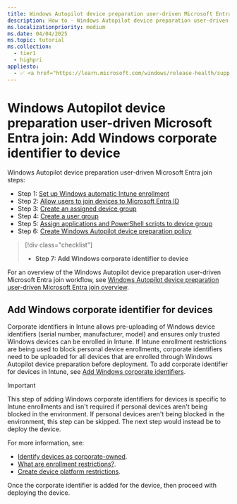 ```yaml
---
title: Windows Autopilot device preparation user-driven Microsoft Entra join - Step 7 of 7 - Add Windows corporate identifier to device
description: How to - Windows Autopilot device preparation user-driven Microsoft Entra join - Step 7 of 7 - Add Windows corporate identifier to device.
ms.localizationpriority: medium
ms.date: 04/04/2025
ms.topic: tutorial
ms.collection:
  - tier1
  - highpri
appliesto:
  - ✅ <a href="https://learn.microsoft.com/windows/release-health/supported-versions-windows-client" target="_blank">Windows 11</a>
---
```


# Windows Autopilot device preparation user-driven Microsoft Entra join: Add Windows corporate identifier to device

Windows Autopilot device preparation user-driven Microsoft Entra join steps:

- Step 1: [Set up Windows automatic Intune enrollment](entra-join-automatic-enrollment.md)
- Step 2: [Allow users to join devices to Microsoft Entra ID](entra-join-allow-users-to-join.md)
- Step 3: [Create an assigned device group](entra-join-device-group.md)
- Step 4: [Create a user group](entra-join-user-group.md)
- Step 5: [Assign applications and PowerShell scripts to device group](entra-join-assign-apps-scripts.md)
- Step 6: [Create Windows Autopilot device preparation policy](entra-join-autopilot-policy.md)

> [!div class="checklist"]
>
> - **Step 7: Add Windows corporate identifier to device**

For an overview of the Windows Autopilot device preparation user-driven Microsoft Entra join workflow, see [Windows Autopilot device preparation user-driven Microsoft Entra join overview](entra-join-workflow.md#workflow).

## Add Windows corporate identifier for devices

Corporate identifiers in Intune allows pre-uploading of Windows device identifiers (serial number, manufacturer, model) and ensures only trusted Windows devices can be enrolled in Intune. If Intune enrollment restrictions are being used to block personal device enrollments, corporate identifiers need to be uploaded for all devices that are enrolled through Windows Autopilot device preparation before deployment. To add corporate identifier for devices in Intune, see [Add Windows corporate identifiers](/mem/intune-service/enrollment/corporate-identifiers-add#add-windows-corporate-identifiers).

> [!IMPORTANT]
>
> This step of adding Windows corporate identifiers for devices is specific to Intune enrollments and isn't required if personal devices aren't being blocked in the environment. If personal devices aren't being blocked in the environment, this step can be skipped. The next step would instead be to deploy the device.

For more information, see:

- [Identify devices as corporate-owned](/mem/intune-service/enrollment/corporate-identifiers-add).
- [What are enrollment restrictions?](/mem/intune-service/enrollment/enrollment-restrictions-set).
- [Create device platform restrictions](/mem/intune-service/enrollment/create-device-platform-restrictions).

Once the corporate identifier is added for the device, then proceed with deploying the device.
